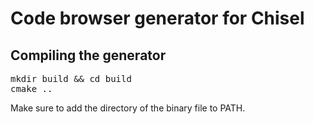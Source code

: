 # Code browser generator for Chisel

## Compiling the generator
<pre>
mkdir build && cd build
cmake ..
</pre>

Make sure to add the directory of the binary file to PATH.
